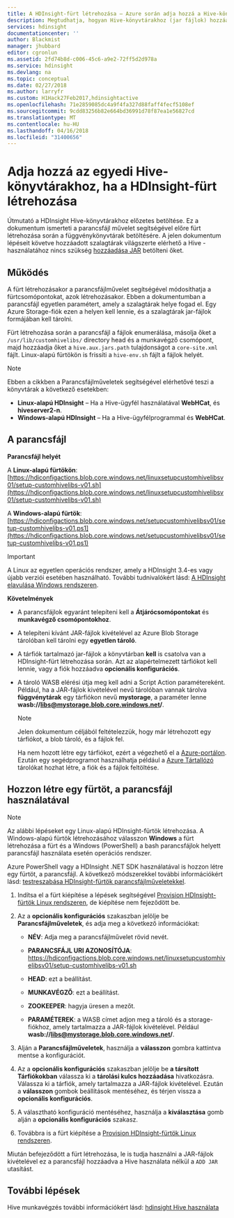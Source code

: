 ```yaml
---
title: A HDInsight-fürt létrehozása – Azure során adja hozzá a Hive-könyvtárakhoz |} Microsoft Docs
description: Megtudhatja, hogyan Hive-könyvtárakhoz (jar fájlok) hozzáadása egy HDInsight-fürtre a fürt létrehozása során.
services: hdinsight
documentationcenter: ''
author: Blackmist
manager: jhubbard
editor: cgronlun
ms.assetid: 2fd74b8d-c006-45c6-a9e2-72ff5d2d978a
ms.service: hdinsight
ms.devlang: na
ms.topic: conceptual
ms.date: 02/27/2018
ms.author: larryfr
ms.custom: H1Hack27Feb2017,hdinsightactive
ms.openlocfilehash: 71e2859085dc4a9f4fa327d88faff4fecf5108ef
ms.sourcegitcommit: 9cdd83256b82e664bd36991d78f87ea1e56827cd
ms.translationtype: MT
ms.contentlocale: hu-HU
ms.lasthandoff: 04/16/2018
ms.locfileid: "31400656"
---
```

# <a name="add-custom-hive-libraries-when-creating-your-hdinsight-cluster"></a>Adja hozzá az egyedi Hive-könyvtárakhoz, ha a HDInsight-fürt létrehozása

Útmutató a HDInsight Hive-könyvtárakhoz előzetes betöltése. Ez a dokumentum ismerteti a parancsfájl művelet segítségével előre fürt létrehozása során a függvénykönyvtárak betöltésére. A jelen dokumentum lépéseit követve hozzáadott szalagtárak világszerte elérhető a Hive - használatához nincs szükség [hozzáadása JAR](https://cwiki.apache.org/confluence/display/Hive/LanguageManual+Cli) betölteni őket.

## <a name="how-it-works"></a>Működés

A fürt létrehozásakor a parancsfájlművelet segítségével módosíthatja a fürtcsomópontokat, azok létrehozásakor. Ebben a dokumentumban a parancsfájl egyetlen paramétert, amely a szalagtárak helye fogad el. Egy Azure Storage-fiók ezen a helyen kell lennie, és a szalagtárak jar-fájlok formájában kell tárolni.

Fürt létrehozása során a parancsfájl a fájlok enumerálása, másolja őket a `/usr/lib/customhivelibs/` directory head és a munkavégző csomópont, majd hozzáadja őket a `hive.aux.jars.path` tulajdonságot a `core-site.xml` fájlt. Linux-alapú fürtökön is frissíti a `hive-env.sh` fájlt a fájlok helyét.

> [!NOTE]
> Ebben a cikkben a Parancsfájlműveletek segítségével elérhetővé teszi a könyvtárak a következő esetekben:
>
> * **Linux-alapú HDInsight** – Ha a Hive-ügyfél használatával **WebHCat**, és **hiveserver2-n**.
> * **Windows-alapú HDInsight** – Ha a Hive-ügyfélprogrammal és **WebHCat**.

## <a name="the-script"></a>A parancsfájl

**Parancsfájl helyét**

A **Linux-alapú fürtökön**: [https://hdiconfigactions.blob.core.windows.net/linuxsetupcustomhivelibsv01/setup-customhivelibs-v01.sh](https://hdiconfigactions.blob.core.windows.net/linuxsetupcustomhivelibsv01/setup-customhivelibs-v01.sh)

A **Windows-alapú fürtök**: [https://hdiconfigactions.blob.core.windows.net/setupcustomhivelibsv01/setup-customhivelibs-v01.ps1](https://hdiconfigactions.blob.core.windows.net/setupcustomhivelibsv01/setup-customhivelibs-v01.ps1)

> [!IMPORTANT]
> A Linux az egyetlen operációs rendszer, amely a HDInsight 3.4-es vagy újabb verziói esetében használható. További tudnivalókért lásd: [A HDInsight elavulása Windows rendszeren](hdinsight-component-versioning.md#hdinsight-windows-retirement).

**Követelmények**

* A parancsfájlok egyaránt telepíteni kell a **Átjárócsomópontokat** és **munkavégző csomópontokhoz**.

* A telepíteni kívánt JAR-fájlok kivételével az Azure Blob Storage tárolóban kell tárolni egy **egyetlen tároló**.

* A tárfiók tartalmazó jar-fájlok a könyvtárban **kell** is csatolva van a HDInsight-fürt létrehozása során. Azt az alapértelmezett tárfiókot kell lennie, vagy a fiók hozzáadva __opcionális konfigurációs__.

* A tároló WASB elérési útja meg kell adni a Script Action paramétereként. Például, ha a JAR-fájlok kivételével nevű tárolóban vannak tárolva **függvénytárak** egy tárfiókon nevű **mystorage**, a paraméter lenne **wasb://libs@mystorage.blob.core.windows.net/**.

  > [!NOTE]
  > Jelen dokumentum céljából feltételezzük, hogy már létrehozott egy tárfiókot, a blob tároló, és a fájlok fel.
  >
  > Ha nem hozott létre egy tárfiókot, ezért a végezhető el a [Azure-portálon](https://portal.azure.com). Ezután egy segédprogramot használhatja például a [Azure Tártallózó](http://storageexplorer.com/) tárolókat hozhat létre, a fiók és a fájlok feltöltése.

## <a name="create-a-cluster-using-the-script"></a>Hozzon létre egy fürtöt, a parancsfájl használatával

> [!NOTE]
> Az alábbi lépéseket egy Linux-alapú HDInsight-fürtök létrehozása. A Windows-alapú fürtök létrehozásához válasszon **Windows** a fürt létrehozása a fürt és a Windows (PowerShell) a bash parancsfájlok helyett parancsfájl használata esetén operációs rendszer.
>
> Azure PowerShell vagy a HDInsight .NET SDK használatával is hozzon létre egy fürtöt, a parancsfájl. A következő módszerekkel további információkért lásd: [testreszabása HDInsight-fürtök parancsfájlműveletekkel](hdinsight-hadoop-customize-cluster-linux.md).

1. Indítsa el a fürt kiépítése a lépések segítségével [Provision HDInsight-fürtök Linux rendszeren](hdinsight-hadoop-provision-linux-clusters.md), de kiépítése nem fejeződött be.

2. Az a **opcionális konfigurációs** szakaszban jelölje be **Parancsfájlműveletek**, és adja meg a következő információkat:

   * **NÉV**: Adja meg a parancsfájlművelet rövid nevét.

   * **PARANCSFÁJL URI AZONOSÍTÓJA**: https://hdiconfigactions.blob.core.windows.net/linuxsetupcustomhivelibsv01/setup-customhivelibs-v01.sh

   * **HEAD**: ezt a beállítást.

   * **MUNKAVÉGZŐ**: ezt a beállítást.

   * **ZOOKEEPER**: hagyja üresen a mezőt.

   * **PARAMÉTEREK**: a WASB címet adjon meg a tároló és a storage-fiókhoz, amely tartalmazza a JAR-fájlok kivételével. Például **wasb://libs@mystorage.blob.core.windows.net/**.

3. Alján a **Parancsfájlműveletek**, használja a **válasszon** gombra kattintva mentse a konfigurációt.

4. Az a **opcionális konfigurációs** szakaszban jelölje be **a társított Tárfiókokban** válassza ki a **tárolási kulcs hozzáadása** hivatkozásra. Válassza ki a tárfiók, amely tartalmazza a JAR-fájlok kivételével. Ezután a **válasszon** gombok beállítások mentéséhez, és térjen vissza a **opcionális konfigurációs**.

5. A választható konfiguráció mentéséhez, használja a **kiválasztása** gomb alján a **opcionális konfigurációs** szakasz.

6. Továbbra is a fürt kiépítése a [Provision HDInsight-fürtök Linux rendszeren](hdinsight-hadoop-provision-linux-clusters.md).

Miután befejeződött a fürt létrehozása, le is tudja használni a JAR-fájlok kivételével ez a parancsfájl hozzáadva a Hive használata nélkül a `ADD JAR` utasítást.

## <a name="next-steps"></a>További lépések

Hive munkavégzés további információkért lásd: [hdinsight Hive használata](hadoop/hdinsight-use-hive.md)
